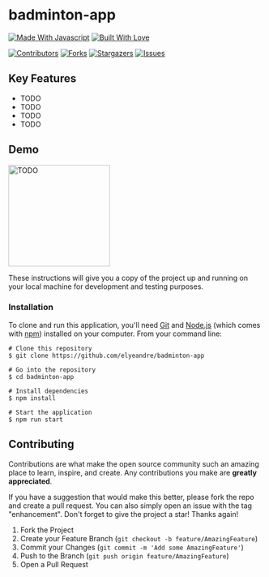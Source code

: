 # badminton-app 

[![Made With Javascript][made-with-javascript]][forthebadge-url]
[![Built With Love][built-with-love]][forthebadge-url]

[![Contributors][contributors-shield]][contributors-url]
[![Forks][forks-shield]][forks-url]
[![Stargazers][stars-shield]][stars-url]
[![Issues][issues-shield]][issues-url]


## Key Features

* TODO 
* TODO
* TODO
* TODO


## Demo

<img src="#" alt="TODO" width="200">


These instructions will give you a copy of the project up and running on your local machine for development and testing purposes.


### Installation

To clone and run this application, you'll need [Git](https://git-scm.com) and [Node.js](https://nodejs.org/en/download/) (which comes with [npm](http://npmjs.com)) installed on your computer. From your command line:


```
# Clone this repository
$ git clone https://github.com/elyeandre/badminton-app 

# Go into the repository
$ cd badminton-app 

# Install dependencies
$ npm install

# Start the application  
$ npm run start
```

## Contributing

Contributions are what make the open source community such an amazing place to learn, inspire, and create. Any contributions you make are **greatly appreciated**.

If you have a suggestion that would make this better, please fork the repo and create a pull request. You can also simply open an issue with the tag "enhancement".
Don't forget to give the project a star! Thanks again!

1. Fork the Project
2. Create your Feature Branch (`git checkout -b feature/AmazingFeature`)
3. Commit your Changes (`git commit -m 'Add some AmazingFeature'`)
4. Push to the Branch (`git push origin feature/AmazingFeature`)
5. Open a Pull Request

[made-with-javascript]: http://forthebadge.com/images/badges/made-with-javascript.svg
[built-with-love]: https://forthebadge.com/images/badges/built-with-love.svg
[forthebadge-url]: http://forthebadge.com
[contributors-shield]: https://img.shields.io/github/contributors/elyeandre/badminton-app.svg?style=for-the-badge
[contributors-url]: https://github.com/elyeandre/badminton-app/graphs/contributors
[forks-shield]: https://img.shields.io/github/forks/elyeandre/badminton-app.svg?style=for-the-badge
[forks-url]: https://github.com/elyeandre/badminton-app/network/members
[stars-shield]: https://img.shields.io/github/stars/elyeandre/badminton-app.svg?style=for-the-badge
[stars-url]: https://github.com/elyeandre/badminton-app/stargazers
[issues-shield]: https://img.shields.io/github/issues/elyeandre/badminton-app.svg?style=for-the-badge
[issues-url]: https://github.com/elyeandre/badminton-app/issues
